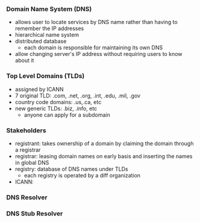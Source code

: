 ### Domain Name System (DNS)
- allows user to locate services by DNS name rather than having to remember the IP addresses
- hierarchical name system
- distributed database
	- each domain is responsible for maintaining its own DNS
- allow changing server's IP address without requiring users to know about it

### Top Level Domains (TLDs)
- assigned by ICANN
- 7 original TLD: .com, .net, .org, .int, .edu, .mil, .gov
- country code domains: .us,.ca, etc
- new generic TLDs: .biz, .info, etc
	- anyone can apply for a subdomain

### Stakeholders
- registrant: takes ownership of a domain by claiming the domain through a registrar
- registrar: leasing domain names on early basis and inserting the names in global DNS
- registry: database of DNS names under TLDs
	- each registry is operated by a diff organization 
- ICANN: 

### DNS Resolver

### DNS Stub Resolver 